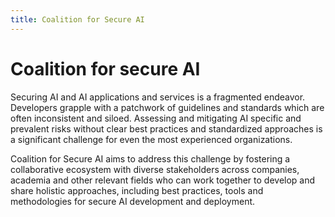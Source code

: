```yaml
---
title: Coalition for Secure AI
---
```


# Coalition for secure AI

Securing AI and AI applications and services is a fragmented endeavor. Developers grapple with a patchwork of guidelines and standards which are often inconsistent and siloed. Assessing and mitigating AI specific and prevalent risks without clear best practices and standardized approaches is a significant challenge for even the most experienced organizations.

Coalition for Secure AI aims to address this challenge by fostering a collaborative ecosystem with diverse stakeholders across companies, academia and other relevant fields who can work together to develop and share holistic approaches, including best practices, tools and methodologies for secure AI development and deployment.